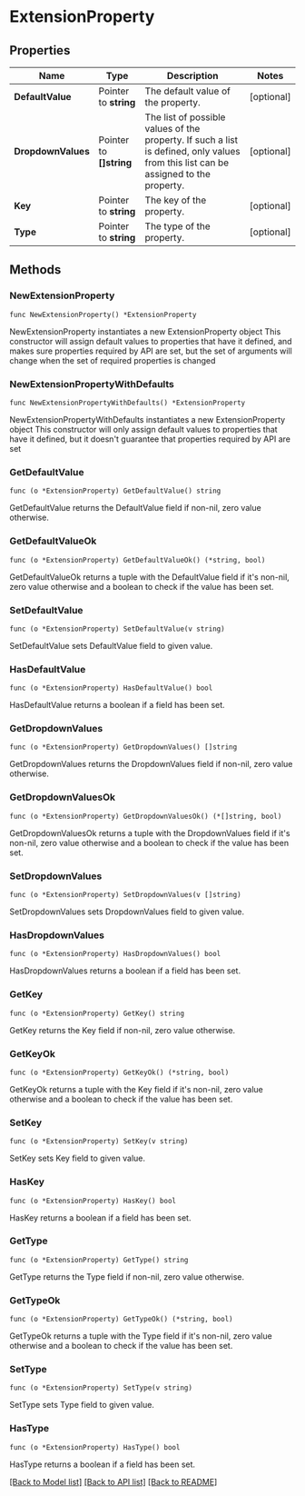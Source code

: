 # ExtensionProperty

## Properties

Name | Type | Description | Notes
------------ | ------------- | ------------- | -------------
**DefaultValue** | Pointer to **string** | The default value of the property. | [optional] 
**DropdownValues** | Pointer to **[]string** | The list of possible values of the property.    If such a list is defined, only values from this list can be assigned to the property. | [optional] 
**Key** | Pointer to **string** | The key of the property. | [optional] 
**Type** | Pointer to **string** | The type of the property. | [optional] 

## Methods

### NewExtensionProperty

`func NewExtensionProperty() *ExtensionProperty`

NewExtensionProperty instantiates a new ExtensionProperty object
This constructor will assign default values to properties that have it defined,
and makes sure properties required by API are set, but the set of arguments
will change when the set of required properties is changed

### NewExtensionPropertyWithDefaults

`func NewExtensionPropertyWithDefaults() *ExtensionProperty`

NewExtensionPropertyWithDefaults instantiates a new ExtensionProperty object
This constructor will only assign default values to properties that have it defined,
but it doesn't guarantee that properties required by API are set

### GetDefaultValue

`func (o *ExtensionProperty) GetDefaultValue() string`

GetDefaultValue returns the DefaultValue field if non-nil, zero value otherwise.

### GetDefaultValueOk

`func (o *ExtensionProperty) GetDefaultValueOk() (*string, bool)`

GetDefaultValueOk returns a tuple with the DefaultValue field if it's non-nil, zero value otherwise
and a boolean to check if the value has been set.

### SetDefaultValue

`func (o *ExtensionProperty) SetDefaultValue(v string)`

SetDefaultValue sets DefaultValue field to given value.

### HasDefaultValue

`func (o *ExtensionProperty) HasDefaultValue() bool`

HasDefaultValue returns a boolean if a field has been set.

### GetDropdownValues

`func (o *ExtensionProperty) GetDropdownValues() []string`

GetDropdownValues returns the DropdownValues field if non-nil, zero value otherwise.

### GetDropdownValuesOk

`func (o *ExtensionProperty) GetDropdownValuesOk() (*[]string, bool)`

GetDropdownValuesOk returns a tuple with the DropdownValues field if it's non-nil, zero value otherwise
and a boolean to check if the value has been set.

### SetDropdownValues

`func (o *ExtensionProperty) SetDropdownValues(v []string)`

SetDropdownValues sets DropdownValues field to given value.

### HasDropdownValues

`func (o *ExtensionProperty) HasDropdownValues() bool`

HasDropdownValues returns a boolean if a field has been set.

### GetKey

`func (o *ExtensionProperty) GetKey() string`

GetKey returns the Key field if non-nil, zero value otherwise.

### GetKeyOk

`func (o *ExtensionProperty) GetKeyOk() (*string, bool)`

GetKeyOk returns a tuple with the Key field if it's non-nil, zero value otherwise
and a boolean to check if the value has been set.

### SetKey

`func (o *ExtensionProperty) SetKey(v string)`

SetKey sets Key field to given value.

### HasKey

`func (o *ExtensionProperty) HasKey() bool`

HasKey returns a boolean if a field has been set.

### GetType

`func (o *ExtensionProperty) GetType() string`

GetType returns the Type field if non-nil, zero value otherwise.

### GetTypeOk

`func (o *ExtensionProperty) GetTypeOk() (*string, bool)`

GetTypeOk returns a tuple with the Type field if it's non-nil, zero value otherwise
and a boolean to check if the value has been set.

### SetType

`func (o *ExtensionProperty) SetType(v string)`

SetType sets Type field to given value.

### HasType

`func (o *ExtensionProperty) HasType() bool`

HasType returns a boolean if a field has been set.


[[Back to Model list]](../README.md#documentation-for-models) [[Back to API list]](../README.md#documentation-for-api-endpoints) [[Back to README]](../README.md)


